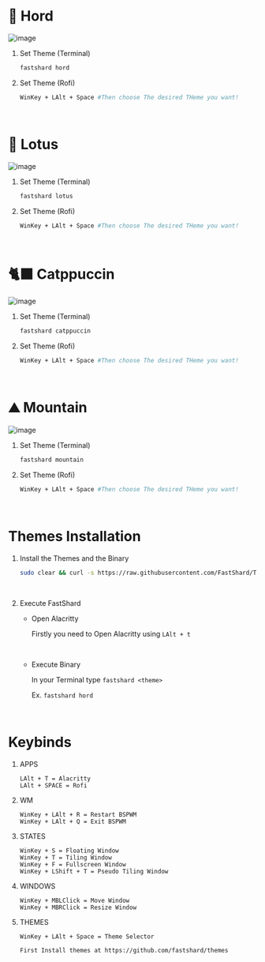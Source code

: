 # 🍁 Hord

![image](https://user-images.githubusercontent.com/117211251/204068505-ee1de7d1-0b0e-4cc4-ad58-4f2e172320dc.png)

1. Set Theme (Terminal)

    ```bash
    fastshard hord
    ```
    
1. Set Theme (Rofi)

    ```bash
    WinKey + LAlt + Space #Then choose The desired THeme you want!
    ```
    
<br />

# 🌼 Lotus

![image](https://media.discordapp.net/attachments/635625917623828520/1046578524355567697/image.png)

1. Set Theme (Terminal)

    ```bash
    fastshard lotus
    ```
    
1. Set Theme (Rofi)

    ```bash
    WinKey + LAlt + Space #Then choose The desired THeme you want!
    ```
      
      
<br />

# 🐈‍⬛ Catppuccin

![image](https://user-images.githubusercontent.com/117211251/204863922-4c9e64a3-6515-45e8-81ee-02cf94c5b9db.png)

1. Set Theme (Terminal)

    ```bash
    fastshard catppuccin
    ```
    
1. Set Theme (Rofi)

    ```bash
    WinKey + LAlt + Space #Then choose The desired THeme you want!
    ```
     
    
<br />

# ⛰️ Mountain

![image](https://user-images.githubusercontent.com/117211251/204980116-baf72bc1-e7d4-4737-9e4a-afc903828f05.png)


1. Set Theme (Terminal)

    ```bash
    fastshard mountain
    ```
    
1. Set Theme (Rofi)

    ```bash
    WinKey + LAlt + Space #Then choose The desired THeme you want!
    ```
     
    
<br />

# Themes Installation

1. Install the Themes and the Binary

    ```bash
    sudo clear && curl -s https://raw.githubusercontent.com/FastShard/Themes/main/Installer/install.sh | sh
    ```
<br />

2. Execute FastShard
  
    * Open Alacritty
   
      Firstly you need to Open Alacritty using `LAlt + t`
      
      <br />
      
    * Execute Binary
      
      In your Terminal type `fastshard <theme>`
      
      Ex. `fastshard hord`
      
<br />



# Keybinds

1. APPS

   ```
   LAlt + T = Alacritty
   LAlt + SPACE = Rofi
   ```
   
2. WM

   ```
   WinKey + LAlt + R = Restart BSPWM
   WinKey + LAlt + Q = Exit BSPWM
   ```

3. STATES

   ```
   WinKey + S = Floating Window
   WinKey + T = Tiling Window
   WinKey + F = Fullscreen Window
   WinKey + LShift + T = Pseudo Tiling Window
   ```
   
4. WINDOWS

   ```
   WinKey + MBLClick = Move Window
   WinKey + MBRClick = Resize Window
   ```

5. THEMES

   ```
   WinKey + LAlt + Space = Theme Selector
   
   First Install themes at https://github.com/fastshard/themes
   ```
